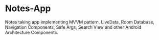 # Notes-App
Notes taking app implementing MVVM pattern, LiveData, Room Database, Navigation Components, Safe Args, Search View and other Android Architecture Components.
